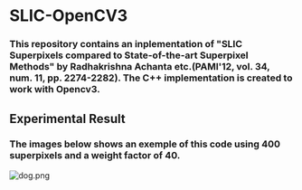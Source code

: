 # SLIC-OpenCV3
### This repository contains an inplementation of "SLIC Superpixels compared to State-of-the-art Superpixel Methods" by Radhakrishna Achanta etc.(PAMI'12, vol. 34, num. 11, pp. 2274-2282). The C++ implementation is created to work with Opencv3.
## Experimental Result
### The images below shows an exemple of this code using 400 superpixels and a weight factor of 40.
![dog.png](https://github.com/MyStyleee/SLIC-OpenCV3/dog.png)
